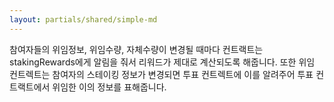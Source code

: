 ```yaml
---
layout: partials/shared/simple-md
---
```


참여자들의 위임정보, 위임수량, 자체수량이 변경될 때마다 컨트랙트는 stakingRewards에게 알림을 줘서 리워드가 제대로 계산되도록 해줍니다. 또한 위임 컨트렉트는 참여자의 스테이킹 정보가 변경되면 투표 컨트렉트에 이를 알려주어 투표 컨트랙트에서 위임한 이의 정보를 표해줍니다.
